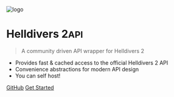 ![logo](https://avatars.githubusercontent.com/u/164774207?s=200&v=4)

# Helldivers 2<small>API</small>

> A community driven API wrapper for Helldivers 2

- Provides fast & cached access to the official Helldivers 2 API
- Convenience abstractions for modern API design
- You can self host!

[GitHub](https://github.com/helldivers-2/api)
[Get Started](README.md)